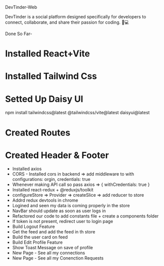 DevTinder-Web

DevTinder is a social platform designed specifically for developers to connect, collaborate, and share their passion for coding. 🤖💻

Done So Far-
# Installed React+Vite
# Installed Tailwind Css
# Setted Up Daisy UI
npm install tailwindcss@latest @tailwindcss/vite@latest daisyui@latest

# Created Routes 
# Created Header & Footer

- Installed axios
- CORS - Installed cors in backend => add middleware to with configurations: orgin, credentials: true
- Whenever  making API call so pass axios => { withCredentials: true }
- Installed react-redux + @reduxjs/toolkit 
- configureStore => Provider => createSlice => add reducer to store
- Addrd redux devtools in chrome
- Logined and seen my data is coming properly in the store
- NavBar should update as soon as user logs in
- Refactored our code to add constants file + create a components folder 
- If token is not present, redirect user to login page
- Build Logout Feature
- Get the feed and add the feed in th store
- Build the user card on feed
- Build Edit Profile Feature
- Show Toast Message on save of profile
- New Page - See all my connections
- New Page - See all my Conenction Requests
